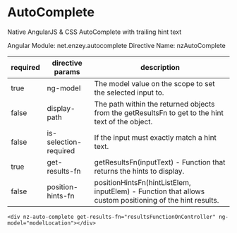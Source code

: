 AutoComplete
============

Native AngularJS &amp; CSS AutoComplete with trailing hint text

Angular Module: net.enzey.autocomplete
Directive Name: nzAutoComplete

| required | directive params | description |
| ------------- | ------------- | ------------- |
| true | ng-model  | The model value on the scope to set the selected input to.  |
| false | display-path  | The path within the returned objects from the getResultsFn to get to the hint text of the object. |
| false | is-selection-required  | If the input must exactly match a hint text. |
| true | get-results-fn  | getResultsFn(inputText) - Function that returns the hints to display. |
| false | position-hints-fn  | positionHintsFn(hintListElem, inputElem) - Function that allows custom positioning of the hint results.  |

```
<div nz-auto-complete get-results-fn="resultsFunctionOnController" ng-model="modelLocation"></div>
```